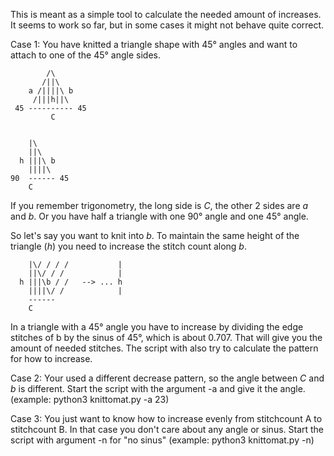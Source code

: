 This is meant as a simple tool to calculate the needed amount of increases.
It seems to work so far, but in some cases it might not behave quite correct.

Case 1:
You have knitted a triangle shape with 45° angles and want to attach to one of the 45° angle sides.
```
        /\
       /||\
    a /||||\ b
     /|||h||\
 45 ---------- 45
         C
```
```

    |\
    ||\
  h |||\ b
    ||||\
90  ------ 45
    C
```

If you remember trigonometry, the long side is _C_, the other 2 sides are _a_ and _b_.
Or you have half a triangle with one 90° angle and one 45° angle. 

So let's say you want to knit into _b_.
To maintain the same height of the triangle (_h_) you need to increase the stitch count along _b_.

```
    |\/ / / /           |
    ||\/ / /            |
  h |||\b / /   --> ... h
    ||||\/ /            |
    ------
    C
```
In a triangle with a 45° angle you have to increase by dividing the edge stitches of b by the sinus of 45°, which is about 0.707.
That will give you the amount of needed stitches.
The script with also try to calculate the pattern for how to increase.


Case 2:
Your used a different decrease pattern, so the angle between _C_ and _b_ is different.
Start the script with the argument -a and give it the angle.
(example: python3 knittomat.py -a 23)

Case 3:
You just want to know how to increase evenly from stitchcount A to stitchcount B.
In that case you don't care about any angle or sinus.
Start the script with argument -n for "no sinus"
(example: python3 knittomat.py -n)
